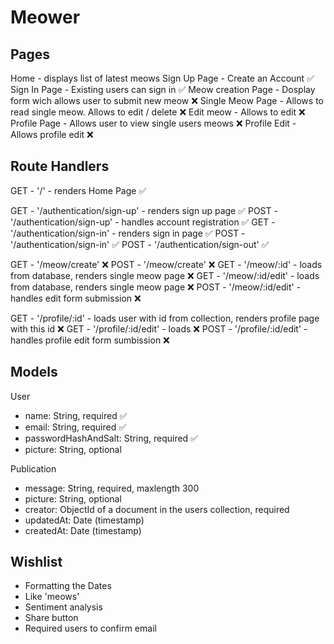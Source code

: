 # Meower


## Pages

Home - displays list of latest meows
Sign Up Page - Create an Account ✅
Sign In Page - Existing users can sign in ✅
Meow creation Page - Dosplay form wich allows user to submit new meow ❌
Single Meow Page - Allows to read single meow. Allows to edit / delete ❌
Edit meow - Allows to edit ❌
Profile Page - Allows user to view single users meows ❌
Profile Edit - Allows profile edit ❌

## Route Handlers

GET - '/' - renders Home Page ✅

GET - '/authentication/sign-up' - renders sign up page ✅
POST - '/authentication/sign-up' - handles account registration ✅
GET - '/authentication/sign-in' - renders sign in page ✅
POST - '/authentication/sign-in' ✅
POST - '/authentication/sign-out' ✅

GET - '/meow/create' ❌
POST - '/meow/create' ❌
GET - '/meow/:id' - loads from database, renders single meow page ❌
GET - '/meow/:id/edit' - loads from database, renders single meow page ❌
POST - '/meow/:id/edit' - handles edit form submission ❌

GET - '/profile/:id' - loads user with id from collection, renders profile page with this id ❌
GET - '/profile/:id/edit' - loads ❌
POST - '/profile/:id/edit' - handles profile edit form sumbission ❌

## Models

User 
- name: String, required ✅
- email: String, required ✅
- passwordHashAndSalt: String, required ✅
- picture: String, optional

Publication
- message: String, required, maxlength 300
- picture: String, optional
- creator: ObjectId of a document in the users collection, required
- updatedAt: Date (timestamp)
- createdAt: Date (timestamp)

## Wishlist
- Formatting the Dates
- Like 'meows'
- Sentiment analysis
- Share button
- Required users to confirm email
